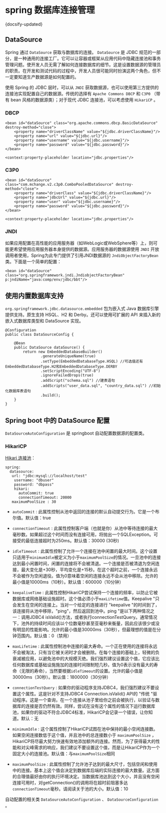 # spring 数据库连接管理
{docsify-updated}

## DataSource
Spring 通过 `DataSource` 获取与数据库的连接。 `DataSource` 是 JDBC 规范的一部分，是一种通用的连接工厂。它可以让容器或框架从应用代码中隐藏连接池和事务管理问题。使开发人员无需了解如何连接数据库的细节。这是设置数据源的管理员的职责。在开发和测试代码的过程中，开发人员很可能同时扮演这两个角色，但不一定要知道生产数据源是如何配置的。

使用 Spring 的 JDBC 层时，可以从 `JNDI` 获取数据源，也可以使用第三方提供的连接池实现配置自己的数据源。传统的选择有 `Apache Commons DBCP` 和 `C3P0` （带有 bean 风格的数据源类）；对于现代 JDBC 连接池，可以考虑使用 `HikariCP` 。

### DBCP
```
<bean id="dataSource" class="org.apache.commons.dbcp.BasicDataSource" destroy-method="close">
	<property name="driverClassName" value="${jdbc.driverClassName}"/>
	<property name="url" value="${jdbc.url}"/>
	<property name="username" value="${jdbc.username}"/>
	<property name="password" value="${jdbc.password}"/>
</bean>

<context:property-placeholder location="jdbc.properties"/>
```

### C3P0
```
<bean id="dataSource" class="com.mchange.v2.c3p0.ComboPooledDataSource" destroy-method="close">
	<property name="driverClass" value="${jdbc.driverClassName}"/>
	<property name="jdbcUrl" value="${jdbc.url}"/>
	<property name="user" value="${jdbc.username}"/>
	<property name="password" value="${jdbc.password}"/>
</bean>

<context:property-placeholder location="jdbc.properties"/>
```

### JNDI
如果应用配置在高性能的应用服务器（如WebLogic或WebSphere等）上，则可能更希望使用应用服务器本身提供的数据源。应用服务器的数据源使用 `JNDI` 开放调用者使用，Spring为此专门提供了引用JNDI数据源的 `JndiObjectFactoryBean` 类。下面是一个简单的配置：
```
<bean id="dataSource" class="org.springframework.jndi.JndiobjectFactoryBean"
p:jndiName="java:comp/env/jdbc/bbt"/>
```

## 使用内置数据库支持
`org.springframework.jdbc.datasource.embedded` 包为嵌入式 Java 数据库引擎提供支持。原生支持 HSQL、H2 和 Derby。还可以使用可扩展的 API 来插入新的嵌入式数据库类型和 DataSource 实现。

```
@Configuration
public class DataSourceConfig {

	@Bean
	public DataSource dataSource() {
		return new EmbeddedDatabaseBuilder()
				.generateUniqueName(true)
				.setType(EmbeddedDatabaseType.HSQL) //可选值还有EmbeddedDatabaseType.H2和EmbeddedDatabaseType.DERBY
				.setScriptEncoding("UTF-8")
				.ignoreFailedDrops(true)
				.addScript("schema.sql") //建表语句
				.addScripts("user_data.sql", "country_data.sql") //初始化数据库表语句
				.build();
	}
}
```

## Spring boot 中的 DataSource 配置
`DataSourceAutoConfiguration` 是 springboot 自动配置数据源的配置类。

### HikariCP
[Hikari 连接池](https://github.com/brettwooldridge/HikariCP#gear-configuration-knobs-baby)：

```
spring:
  datasource:
   url: "jdbc:mysql://localhost/test"
    username: "dbuser"
    password: "dbpass"
    hikari:
      autoCommit: true 
      connectionTimeout: 20000
   maximumPoolSize : 30
```

- `autoCommit` : 此属性控制从池中返回的连接的默认自动提交行为。它是一个布尔值。默认值：true

- `connectionTimeout` : 此属性控制客户端（也就是你）从池中等待连接的最大毫秒数。如果超过这个时间而没有连接可用，将抛出一个SQLException。可接受的最低连接超时为250ms。默认值：30000 (30秒)
- `idleTimeout` : 此属性控制了允许一个连接在池中闲置的最大时间。这个设置只适用于`minimumIdle`被定义为小于`maximumPoolSize`的情况。一旦池中的连接达到最小闲置时间，闲置的连接将不会被清退。一个连接是否被清退为空闲连接，最大变化是+30秒，平均变化是+15秒。在这个超时之前，一个连接永远不会被作为空闲退役。值为0意味着空闲的连接永远不会从池中移除。允许的最小值是10000ms（10秒）。默认值：600000（10分钟）
- `keepaliveTime` : 此属性控制HikariCP尝试保持一个连接的频率，以防止它被数据库或网络基础设施超时。这个值必须小于`maxLifetime`值。Keepalive "只会发生在空闲的连接上。当对一个给定的连接进行 "keepalive "的时间到了，该连接将从池中移除，"ping"，然后返回到池中。ping "是以下两种情况之一：调用JDBC4 isValid()方法，或者执行connectionTestQuery。通常情况下，池外的持续时间应该以个位数毫秒甚至亚毫秒来衡量，因此应该很少或没有明显的性能影响。允许的最小值是30000ms（30秒），但最理想的值是在分钟范围内。默认值：0（禁用）
- `maxLifetime` : 此属性控制池中连接的最大寿命。一个正在使用的连接将永远不会被淘汰，只有当它被关闭时才会被删除。在每个连接的基础上，轻微的负衰减被应用，以避免池中的大规模灭绝。我们强烈建议设置这个值，它应该比任何数据库或基础设施施加的连接时间限制短几秒。值为0表示没有最大的寿命（无限的寿命），当然要根据`idleTimeout`的设置。允许的最小值是30000ms（30秒）。默认值：1800000（30分钟）
- `connectionTestQuery` : 如果你的驱动程序支持JDBC4，我们强烈建议不要设置这个属性。这是针对不支持JDBC4 Connection.isValid() API的 "传统 "驱动程序。这是一个查询，在一个连接从池子里给你之前会被执行，以验证与数据库的连接是否仍然有效。同样，尝试在没有这个属性的情况下运行数据库池，如果你的驱动不符合JDBC4标准，HikariCP会记录一个错误，让你知道。默认：无
- `minimumIdle` : 这个属性控制了HikariCP试图在池中保持的最小空闲连接数。如果空闲连接数低于这个值，并且池中的总连接数小于 `maximumPoolSize` ，HikariCP将尽最大努力快速有效地添加额外的连接。然而，为了获得最大的性能和对尖峰需求的响应，我们建议不要设置这个值，而是让HikariCP作为一个固定大小的连接池。默认值：与`maximumPoolSize`相同
- `maximumPoolSize` : 此属性控制了允许池子达到的最大尺寸，包括空闲和使用中的连接。基本上这个值会决定到数据库后端的实际连接的最大数量。这方面的合理值最好由你的执行环境决定。当数据库池达到这个大小，并且没有空闲连接可用时，对getConnection()的调用将在超时前阻塞多达`connectionTimeout`毫秒。请阅读关于池的大小。默认值：10

自动配置的相关类 `DataSourceAutoConfiguration` 、 `DataSourceConfiguration` 。